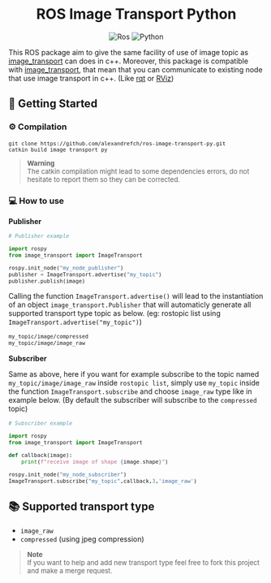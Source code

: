 <div align="center">

# ROS Image Transport Python


![Ros](https://img.shields.io/badge/Ros-Noetic-green?style=for-the-badge&logo=ROS)
![Python](https://img.shields.io/badge/Python-3.8-green?style=for-the-badge&logo=Python&logoColor=FFFFFF)

</div>

This ROS package aim to give the same facility of use of image topic as [image_transport](http://wiki.ros.org/image_transport) can does in c++. Moreover, this package is compatible with [image_transport](http://wiki.ros.org/image_transport), that mean that you can communicate to existing node that use image transport in c++. (Like [rqt](http://wiki.ros.org/rqt) or [RViz](http://wiki.ros.org/rviz))


## :rocket: Getting Started

### :gear: Compilation

<font size=2>

```shell
git clone https://github.com/alexandrefch/ros-image-transport-py.git
catkin build image_transport_py
```

> **Warning** <br>
> The catkin compilation might lead to some dependencies errors, do not hesitate to report them so they can be corrected.

</font>

### :computer: How to use

**Publisher**

<font size=2>

```py
# Publisher example

import rospy
from image_transport import ImageTransport

rospy.init_node("my_node_publisher")
publisher = ImageTransport.advertise("my_topic")
publisher.publish(image)
```

</font>

Calling the function `ImageTransport.advertise()` will lead to the instantiation of an object `image_transport.Publisher` that will automaticly generate all supported transport type topic as below. (eg: rostopic list using `ImageTransport.advertise("my_topic")`)

<font size=2>

```txt
my_topic/image/compressed
my_topic/image/image_raw
```

</font>

**Subscriber**

Same as above, here if you want for example subscribe to the topic named `my_topic/image/image_raw` inside `rostopic list`, simply use `my_topic` inside the function `ImageTransport.subscribe` and choose `image_raw` type like in example below. (By default the subscriber will subscribe to the `compressed` topic)

<font size=2>

```py
# Subscriber example

import rospy
from image_transport import ImageTransport

def callback(image):
    print(f"receive image of shape {image.shape}")

rospy.init_node("my_node_subscriber")
ImageTransport.subscribe("my_topic",callback,3,'image_raw')
```

</font>

## :books: Supported transport type

- `image_raw`
- `compressed` (using jpeg compression)

<font size=2>

> **Note** <br>
> If you want to help and add new transport type feel free to fork this project and make a merge request.

</font>